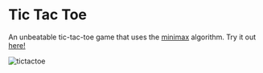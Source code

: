# Tic Tac Toe
An unbeatable tic-tac-toe game that uses the [minimax](https://en.wikipedia.org/wiki/Minimax) algorithm.
Try it out [here!](https://balkarjun.github.io/tic-tac-toe/)

![tictactoe](https://user-images.githubusercontent.com/23068820/185455314-aae4ee8f-8319-4932-83f6-51bcfcb8b51e.gif)
